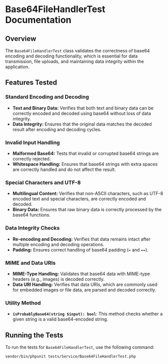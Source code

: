 # Base64FileHandlerTest Documentation

## Overview

The `Base64FileHandlerTest` class validates the correctness of base64 encoding and decoding functionality, which is essential for data transmission, file uploads, and maintaining data integrity within the application.

## Features Tested

### Standard Encoding and Decoding
- **Text and Binary Data:** Verifies that both text and binary data can be correctly encoded and decoded using base64 without loss of data integrity.
- **Data Integrity:** Ensures that the original data matches the decoded result after encoding and decoding cycles.

### Invalid Input Handling
- **Malformed Base64:** Tests that invalid or corrupted base64 strings are correctly rejected.
- **Whitespace Handling:** Ensures that base64 strings with extra spaces are correctly handled and do not affect the result.

### Special Characters and UTF-8
- **Multilingual Content:** Verifies that non-ASCII characters, such as UTF-8 encoded text and special characters, are correctly encoded and decoded.
- **Binary Data:** Ensures that raw binary data is correctly processed by the base64 functions.

### Data Integrity Checks
- **Re-encoding and Decoding:** Verifies that data remains intact after multiple encoding and decoding operations.
- **Padding:** Ensures correct handling of base64 padding (`=` and `==`).

### MIME and Data URIs
- **MIME-Type Handling:** Validates that base64 data with MIME-type headers (e.g., images) is decoded correctly.
- **Data URI Handling:** Verifies that data URIs, which are commonly used for embedded images or file data, are parsed and decoded correctly.

### Utility Method
- **`isProbablyBase64(string $input): bool`**: This method checks whether a given string is a valid base64-encoded string.

## Running the Tests

To run the tests for `Base64FileHandlerTest`, use the following command:

```bash
vendor/bin/phpunit tests/Service/Base64FileHandlerTest.php
